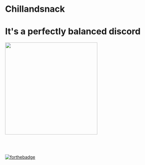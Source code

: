 # Chillandsnack
<h1>It's a perfectly balanced discord</h1>
<img src= https://i.imgur.com/tqY2ZCp.png height="300">


<br><br><br>
<a href="https://forthebadge.com" rel="nofollow"><img src="https://forthebadge.com/images/badges/uses-css.svg" alt="forthebadge" data-canonical-src="https://forthebadge.com/images/badges/uses-css.svg" style="max-width:100%;"></a>
